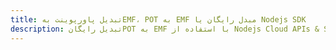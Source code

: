 ---title: تبدیل پاورپوینت بهEMF، POT به EMF مبدل رایگان یا Nodejs SDKdescription: تبدیل رایگانPOT به EMF با استفاده از Nodejs Cloud APIs & SDK. همچنین اسناد Microsoft PowerPoint را در Cloud ایجاد، ویرایش و رندر کنید.---
